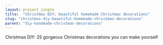 ```yaml
---
layout: project_single
title:  "Christmas DIY: beautiful homemade Christmas decorations"
slug: "christmas-diy-beautiful-homemade-christmas-decorations"
parent: "diy-handmade-christmas-decorations"
---
```

Christmas DIY: 25 gorgeous Christmas decorations you can make yourself